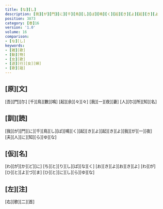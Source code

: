 ```yaml
---
title: [な][し]
description: [我][が][門][に][千][鳥][し][ば][鳴][く][起][き][よ][起][き][よ][我][が][一][夜][夫][人][に][知][ら][ゆ][な]
position: 3873
category: [巻]16
version: '1.0'
volume: 16
comparison:
- [な][し]
keywords:
- [雑][歌]
- [動][物]
- [女][歌]
- [遊][行][女][婦]
- [歌][謡]
---
```


## [原][文]

[吾][門][尓] [千][鳥][數][鳴] [起][余][々][々] [我][一][夜][妻] [人][尓][所][知][名]

## [訓][読]

[我][が][門][に][千][鳥][し][ば][鳴][く][起][き][よ][起][き][よ][我][が][一][夜][夫][人][に][知][ら][ゆ][な]

## [仮][名]

[わ][が][か][ど][に] [ち][と][り][し][ば][な][く] [お][き][よ][お][き][よ] [わ][が][ひ][と][よ][づ][ま] [ひ][と][に][し][ら][ゆ][な]

## [左][注]

[右][歌][二][首]
